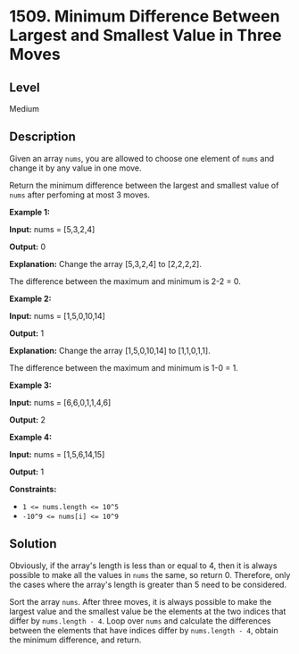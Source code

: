 # 1509. Minimum Difference Between Largest and Smallest Value in Three Moves
## Level
Medium

## Description
Given an array `nums`, you are allowed to choose one element of `nums` and change it by any value in one move.

Return the minimum difference between the largest and smallest value of `nums` after perfoming at most 3 moves.

**Example 1:**

**Input:** nums = [5,3,2,4]

**Output:** 0

**Explanation:** Change the array [5,3,2,4] to [2,2,2,2].

The difference between the maximum and minimum is 2-2 = 0.

**Example 2:**

**Input:** nums = [1,5,0,10,14]

**Output:** 1

**Explanation:** Change the array [1,5,0,10,14] to [1,1,0,1,1]. 

The difference between the maximum and minimum is 1-0 = 1.

**Example 3:**

**Input:** nums = [6,6,0,1,1,4,6]

**Output:** 2

**Example 4:**

**Input:** nums = [1,5,6,14,15]

**Output:** 1

**Constraints:**

* `1 <= nums.length <= 10^5`
* `-10^9 <= nums[i] <= 10^9`

## Solution
Obviously, if the array's length is less than or equal to 4, then it is always possible to make all the values in `nums` the same, so return 0. Therefore, only the cases where the array's length is greater than 5 need to be considered.

Sort the array `nums`. After three moves, it is always possible to make the largest value and the smallest value be the elements at the two indices that differ by `nums.length - 4`. Loop over `nums` and calculate the differences between the elements that have indices differ by `nums.length - 4`, obtain the minimum difference, and return.
